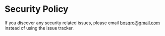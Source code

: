 # Security Policy

If you discover any security related issues, please email bosqro@gmail.com instead of using the issue tracker.

